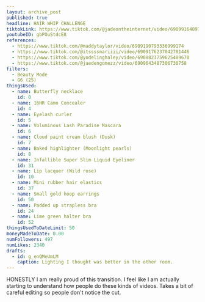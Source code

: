 ```yaml
---
layout: archive_post
published: true
headline: HAIR WHIP CHALLENGE
tiktokLink: https://www.tiktok.com/@jadeontheinternet/video/6909916489764113669
youtubeID: gbPOuStdcE8
references:
  - https://www.tiktok.com/@maddytaylor/video/6909190793336999174
  - https://www.tiktok.com/@itssssmariiii/video/6909176237042781446
  - https://www.tiktok.com/@yodelinghaley/video/6908823759625489670
  - https://www.tiktok.com/@jaedengomezz/video/6909643487306730758
filters:
  - Beauty Mode
  - G6 (25)
thingsUsed:
  - name: Butterfly necklace
    id: 0
  - name: 16HR Camo Concealer
    id: 4
  - name: Eyelash curler
    id: 5
  - name: Voluminous Lash Paradise Mascara
    id: 6
  - name: Cloud paint cream blush (Dusk)
    id: 7
  - name: Baked highlighter (Moonlight pearls)
    id: 8
  - name: Infallible Super Slim Liquid Eyeliner
    id: 31
  - name: Lip lacquer (Wild rose)
    id: 10
  - name: Mini rubber hair elastics
    id: 37
  - name: Small gold hoop earrings
    id: 50
  - name: Padded up strapless bra
    id: 24
  - name: Lime green halter bra
    id: 52
thingsUsedToDateLimit: 50
moneyMadeToDate: 0.00
numFollowers: 497
numLikes: 2340
drafts:
  - id: g_enQMeUmLM
    caption: Lighting I thought was better in the other room.
---
```


HONESTLY I am really proud of this transition. I feel like I am actually starting to understand how people do these kinds of videos. Takes a bit of careful editing so people don't notice the cut.
